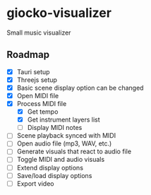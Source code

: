 # giocko-visualizer

Small music visualizer

## Roadmap
- [x] Tauri setup
- [x] Threejs setup
- [x] Basic scene display option can be changed
- [x] Open MIDI file
- [x] Process MIDI file
    - [x] Get tempo
    - [x] Get instrument layers list
    - [ ] Display MIDI notes
- [ ] Scene playback synced with MIDI
- [ ] Open audio file (mp3, WAV, etc.)
- [ ] Generate visuals that react to audio file
- [ ] Toggle MIDI and audio visuals
- [ ] Extend display options
- [ ] Save/load display options
- [ ] Export video